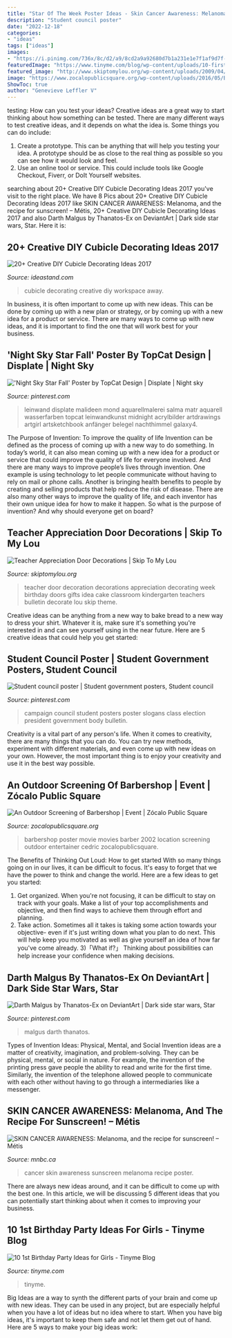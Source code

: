 ```yaml
---
title: "Star Of The Week Poster Ideas - Skin Cancer Awareness: Melanoma, And The Recipe For Sunscreen! – Métis"
description: "Student council poster"
date: "2022-12-18"
categories:
- "ideas"
tags: ["ideas"]
images:
- "https://i.pinimg.com/736x/8c/d2/a9/8cd2a9a92680d7b1a231e1e7f1af9d7f--zulu-marvel-universe.jpg"
featuredImage: "https://www.tinyme.com/blog/wp-content/uploads/10-first-birthday-party-ideas-for-girls/10-First-Birthday-Party-Ideas-for-Girls-5.jpg"
featured_image: "http://www.skiptomylou.org/wp-content/uploads/2009/04/teacherappreciationdoor6.jpg"
image: "https://www.zocalopublicsquare.org/wp-content/uploads/2016/05/Barbershop-poster.jpg"
ShowToc: true
author: "Genevieve Leffler V"
---
```



testing: How can you test your ideas?
Creative ideas are a great way to start thinking about how something can be tested. There are many different ways to test creative ideas, and it depends on what the idea is. Some things you can do include:
1. Create a prototype. This can be anything that will help you testing your idea. A prototype should be as close to the real thing as possible so you can see how it would look and feel.
2. Use an online tool or service. This could include tools like Google Checkout, Fiverr, or DoIt Yourself websites.

	

		
searching about 20+ Creative DIY Cubicle Decorating Ideas 2017 you've visit to the right place. We have 8 Pics about 20+ Creative DIY Cubicle Decorating Ideas 2017 like SKIN CANCER AWARENESS: Melanoma, and the recipe for sunscreen! – Métis, 20+ Creative DIY Cubicle Decorating Ideas 2017 and also Darth Malgus by Thanatos-Ex on DeviantArt | Dark side star wars, Star. Here it is:
		
    
## 20+ Creative DIY Cubicle Decorating Ideas 2017

<img loading=lazy src="https://ideastand.com/wp-content/uploads/2014/06/cubicle-decorating-ideas/5-cubicle-decorating-ideas.jpg" onerror="this.onerror=null;this.src='https://tse3.mm.bing.net/th?id=OIP.kN64pKn6kPcVyFxPZPLnNAHaJ4&amp;pid=15.1';" alt="20+ Creative DIY Cubicle Decorating Ideas 2017">

_Source: ideastand.com_

>cubicle decorating creative diy workspace away. 

	

In business, it is often important to come up with new ideas. This can be done by coming up with a new plan or strategy, or by coming up with a new idea for a product or service. There are many ways to come up with new ideas, and it is important to find the one that will work best for your business.

    
## &#039;Night Sky Star Fall&#039; Poster By TopCat Design | Displate | Night Sky

<img loading=lazy src="https://i.pinimg.com/736x/78/c1/7e/78c17e539815e5c46f1c50dd6fc904d4.jpg" onerror="this.onerror=null;this.src='https://tse1.mm.bing.net/th?id=OIP.LlBX3RjOcHMH1o-vyGxcRwHaHa&amp;pid=15.1';" alt="&#039;Night Sky Star Fall&#039; Poster by TopCat Design | Displate | Night sky">

_Source: pinterest.com_

>leinwand displate malideen mond aquarellmalerei salma matr aquarell wasserfarben topcat leinwandkunst midnight acrylbilder artdrawings artgirl artsketchbook anfänger belegel nachthimmel galaxy4. 

	

The Purpose of Invention: To improve the quality of life
Invention can be defined as the process of coming up with a new way to do something. In today’s world, it can also mean coming up with a new idea for a product or service that could improve the quality of life for everyone involved. And there are many ways to improve people’s lives through invention. One example is using technology to let people communicate without having to rely on mail or phone calls. Another is bringing health benefits to people by creating and selling products that help reduce the risk of disease. There are also many other ways to improve the quality of life, and each inventor has their own unique idea for how to make it happen. So what is the purpose of invention? And why should everyone get on board?

    
## Teacher Appreciation Door Decorations | Skip To My Lou

<img loading=lazy src="http://www.skiptomylou.org/wp-content/uploads/2009/04/teacherappreciationdoor6.jpg" onerror="this.onerror=null;this.src='https://tse3.mm.bing.net/th?id=OIP.e7cTy04_XG_Wo9qRiRgN3wAAAA&amp;pid=15.1';" alt="Teacher Appreciation Door Decorations | Skip To My Lou">

_Source: skiptomylou.org_

>teacher door decoration decorations appreciation decorating week birthday doors gifts idea cake classroom kindergarten teachers bulletin decorate lou skip theme. 

	

Creative ideas can be anything from a new way to bake bread to a new way to dress your shirt. Whatever it is, make sure it's something you're interested in and can see yourself using in the near future. Here are 5 creative ideas that could help you get started: 

    
## Student Council Poster | Student Government Posters, Student Council

<img loading=lazy src="https://i.pinimg.com/736x/b1/45/ac/b145ac321da301053cdff83f6dfab7d9--campaign-posters-campaign-ideas.jpg" onerror="this.onerror=null;this.src='https://tse4.mm.bing.net/th?id=OIP.QJ8R_K3VwS9ywMX2nJyhiQHaJ3&amp;pid=15.1';" alt="Student council poster | Student government posters, Student council">

_Source: pinterest.com_

>campaign council student posters poster slogans class election president government body bulletin. 

	

Creativity is a vital part of any person's life. When it comes to creativity, there are many things that you can do. You can try new methods, experiment with different materials, and even come up with new ideas on your own. However, the most important thing is to enjoy your creativity and use it in the best way possible.

    
## An Outdoor Screening Of Barbershop | Event | Zócalo Public Square

<img loading=lazy src="https://www.zocalopublicsquare.org/wp-content/uploads/2016/05/Barbershop-poster.jpg" onerror="this.onerror=null;this.src='https://tse4.mm.bing.net/th?id=OIP.DREKV6FlKURIcG38frzO3wHaLN&amp;pid=15.1';" alt="An Outdoor Screening of Barbershop | Event | Zócalo Public Square">

_Source: zocalopublicsquare.org_

>barbershop poster movie movies barber 2002 location screening outdoor entertainer cedric zocalopublicsquare. 

	

The Benefits of Thinking Out Loud: How to get started
With so many things going on in our lives, it can be difficult to focus. It's easy to forget that we have the power to think and change the world. Here are a few ideas to get you started: 
1) Get organized. When you're not focusing, it can be difficult to stay on track with your goals. Make a list of your top accomplishments and objective, and then find ways to achieve them through effort and planning. 
2) Take action. Sometimes all it takes is taking some action towards your objective- even if it's just writing down what you plan to do next. This will help keep you motivated as well as give yourself an idea of how far you've come already. 
3)「What if?」 Thinking about possibilities can help increase your confidence when making decisions.

    
## Darth Malgus By Thanatos-Ex On DeviantArt | Dark Side Star Wars, Star

<img loading=lazy src="https://i.pinimg.com/736x/8c/d2/a9/8cd2a9a92680d7b1a231e1e7f1af9d7f--zulu-marvel-universe.jpg" onerror="this.onerror=null;this.src='https://tse1.mm.bing.net/th?id=OIP.TTznx5gNq13L1WenrGUFngHaKq&amp;pid=15.1';" alt="Darth Malgus by Thanatos-Ex on DeviantArt | Dark side star wars, Star">

_Source: pinterest.com_

>malgus darth thanatos. 

	

Types of Invention Ideas: Physical, Mental, and Social
Invention ideas are a matter of creativity, imagination, and problem-solving. They can be physical, mental, or social in nature. For example, the invention of the printing press gave people the ability to read and write for the first time. Similarly, the invention of the telephone allowed people to communicate with each other without having to go through a intermediaries like a messenger.

    
## SKIN CANCER AWARENESS: Melanoma, And The Recipe For Sunscreen! – Métis

<img loading=lazy src="https://www.mnbc.ca/wp-content/uploads/2020/08/Skin-Cancer-Campaign-Poster-One-More-Week-Aug-17-21st-1-1200x1600.jpg" onerror="this.onerror=null;this.src='https://tse1.mm.bing.net/th?id=OIP.-ulLDrpu1ZgkbOfsQStIqgHaJ4&amp;pid=15.1';" alt="SKIN CANCER AWARENESS: Melanoma, and the recipe for sunscreen! – Métis">

_Source: mnbc.ca_

>cancer skin awareness sunscreen melanoma recipe poster. 

	

There are always new ideas around, and it can be difficult to come up with the best one. In this article, we will be discussing 5 different ideas that you can potentially start thinking about when it comes to improving your business.

    
## 10 1st Birthday Party Ideas For Girls - Tinyme Blog

<img loading=lazy src="https://www.tinyme.com/blog/wp-content/uploads/10-first-birthday-party-ideas-for-girls/10-First-Birthday-Party-Ideas-for-Girls-5.jpg" onerror="this.onerror=null;this.src='https://tse2.mm.bing.net/th?id=OIP.AB_fiOzLCH6LJVuLMdVafAHaLH&amp;pid=15.1';" alt="10 1st Birthday Party Ideas for Girls - Tinyme Blog">

_Source: tinyme.com_

>tinyme. 

	

Big Ideas are a way to synth the different parts of your brain and come up with new ideas. They can be used in any project, but are especially helpful when you have a lot of ideas but no idea where to start. When you have big ideas, it's important to keep them safe and not let them get out of hand. Here are 5 ways to make your big ideas work: 

